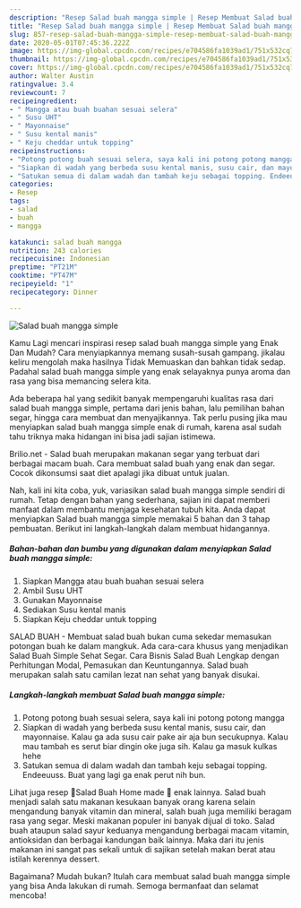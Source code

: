 ```yaml
---
description: "Resep Salad buah mangga simple | Resep Membuat Salad buah mangga simple Yang Menggugah Selera"
title: "Resep Salad buah mangga simple | Resep Membuat Salad buah mangga simple Yang Menggugah Selera"
slug: 857-resep-salad-buah-mangga-simple-resep-membuat-salad-buah-mangga-simple-yang-menggugah-selera
date: 2020-05-01T07:45:36.222Z
image: https://img-global.cpcdn.com/recipes/e704586fa1039ad1/751x532cq70/salad-buah-mangga-simple-foto-resep-utama.jpg
thumbnail: https://img-global.cpcdn.com/recipes/e704586fa1039ad1/751x532cq70/salad-buah-mangga-simple-foto-resep-utama.jpg
cover: https://img-global.cpcdn.com/recipes/e704586fa1039ad1/751x532cq70/salad-buah-mangga-simple-foto-resep-utama.jpg
author: Walter Austin
ratingvalue: 3.4
reviewcount: 7
recipeingredient:
- " Mangga atau buah buahan sesuai selera"
- " Susu UHT"
- " Mayonnaise"
- " Susu kental manis"
- " Keju cheddar untuk topping"
recipeinstructions:
- "Potong potong buah sesuai selera, saya kali ini potong potong mangga"
- "Siapkan di wadah yang berbeda susu kental manis, susu cair, dan mayonnaise. Kalau ga ada susu cair pake air aja bun secukupnya. Kalau mau tambah es serut biar dingin oke juga sih. Kalau ga masuk kulkas hehe"
- "Satukan semua di dalam wadah dan tambah keju sebagai topping. Endeeuuss. Buat yang lagi ga enak perut nih bun."
categories:
- Resep
tags:
- salad
- buah
- mangga

katakunci: salad buah mangga 
nutrition: 243 calories
recipecuisine: Indonesian
preptime: "PT21M"
cooktime: "PT47M"
recipeyield: "1"
recipecategory: Dinner

---
```



![Salad buah mangga simple](https://img-global.cpcdn.com/recipes/e704586fa1039ad1/751x532cq70/salad-buah-mangga-simple-foto-resep-utama.jpg)

Kamu Lagi mencari inspirasi resep salad buah mangga simple yang Enak Dan Mudah? Cara menyiapkannya memang susah-susah gampang. jikalau keliru mengolah maka hasilnya Tidak Memuaskan dan bahkan tidak sedap. Padahal salad buah mangga simple yang enak selayaknya punya aroma dan rasa yang bisa memancing selera kita.

Ada beberapa hal yang sedikit banyak mempengaruhi kualitas rasa dari salad buah mangga simple, pertama dari jenis bahan, lalu pemilihan bahan segar, hingga cara membuat dan menyajikannya. Tak perlu pusing jika mau menyiapkan salad buah mangga simple enak di rumah, karena asal sudah tahu triknya maka hidangan ini bisa jadi sajian istimewa.

Brilio.net - Salad buah merupakan makanan segar yang terbuat dari berbagai macam buah. Cara membuat salad buah yang enak dan segar. Cocok dikonsumsi saat diet apalagi jika dibuat untuk jualan.


Nah, kali ini kita coba, yuk, variasikan salad buah mangga simple sendiri di rumah. Tetap dengan bahan yang sederhana, sajian ini dapat memberi manfaat dalam membantu menjaga kesehatan tubuh kita. Anda dapat menyiapkan Salad buah mangga simple memakai 5 bahan dan 3 tahap pembuatan. Berikut ini langkah-langkah dalam membuat hidangannya.

<!--inarticleads1-->

##### Bahan-bahan dan bumbu yang digunakan dalam menyiapkan Salad buah mangga simple:

1. Siapkan  Mangga atau buah buahan sesuai selera
1. Ambil  Susu UHT
1. Gunakan  Mayonnaise
1. Sediakan  Susu kental manis
1. Siapkan  Keju cheddar untuk topping


SALAD BUAH - Membuat salad buah bukan cuma sekedar memasukan potongan buah ke dalam mangkuk. Ada cara-cara khusus yang menjadikan Salad Buah Simple Sehat Segar. Cara Bisnis Salad Buah Lengkap dengan Perhitungan Modal, Pemasukan dan Keuntungannya. Salad buah merupakan salah satu camilan lezat nan sehat yang banyak disukai. 

<!--inarticleads2-->

##### Langkah-langkah membuat Salad buah mangga simple:

1. Potong potong buah sesuai selera, saya kali ini potong potong mangga
1. Siapkan di wadah yang berbeda susu kental manis, susu cair, dan mayonnaise. Kalau ga ada susu cair pake air aja bun secukupnya. Kalau mau tambah es serut biar dingin oke juga sih. Kalau ga masuk kulkas hehe
1. Satukan semua di dalam wadah dan tambah keju sebagai topping. Endeeuuss. Buat yang lagi ga enak perut nih bun.


Lihat juga resep 🍓Salad Buah Home made 🍇 enak lainnya. Salad buah menjadi salah satu makanan kesukaan banyak orang karena selain mengandung banyak vitamin dan mineral, salah buah juga memiliki beragam rasa yang segar. Meski makanan populer ini banyak dijual di toko. Salad buah ataupun salad sayur keduanya mengandung berbagai macam vitamin, antioksidan dan berbagai kandungan baik lainnya. Maka dari itu jenis makanan ini sangat pas sekali untuk di sajikan setelah makan berat atau istilah kerennya dessert. 

Bagaimana? Mudah bukan? Itulah cara membuat salad buah mangga simple yang bisa Anda lakukan di rumah. Semoga bermanfaat dan selamat mencoba!
